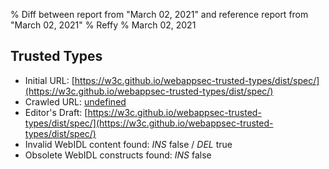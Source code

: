 % Diff between report from "March 02, 2021" and reference report from "March 02, 2021"
% Reffy
% March 02, 2021

## Trusted Types

- Initial URL: [https://w3c.github.io/webappsec-trusted-types/dist/spec/](https://w3c.github.io/webappsec-trusted-types/dist/spec/)
- Crawled URL: [undefined](undefined)
- Editor's Draft: [https://w3c.github.io/webappsec-trusted-types/dist/spec/](https://w3c.github.io/webappsec-trusted-types/dist/spec/)
- Invalid WebIDL content found: *INS* false / *DEL* true
- Obsolete WebIDL constructs found: *INS* false


